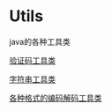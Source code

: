 # Utils
java的各种工具类

[验证码工具类](https://github.com/canvnac/Utils/blob/master/src/main/java/cn/canlnac/utils/ValidateCodeUtil.java)

[字符串工具类](https://github.com/canvnac/Utils/blob/master/src/main/java/cn/canlnac/utils/StringUtil.java)

[各种格式的编码解码工具类](https://github.com/canvnac/Utils/blob/master/src/main/java/cn/canlnac/utils/Encodes.java)
